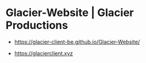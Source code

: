 # Glacier-Website | Glacier Productions
- https://glacier-client-be.github.io/Glacier-Website/

- https://glacierclient.xyz